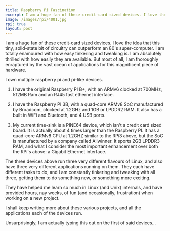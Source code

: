 ```yaml
---
title: Raspberry Pi Fascination
excerpt: I am a huge fan of these credit-card sized devices. I love the idea that this tiny, solid-state bit of circuitry can outperform an 80's super-computer. I am totally enamoured with how easy tinkering and tweaking is. I am absolutely thrilled with how easily they are available. But most of all, I am thoroughly enraptured by the vast ocean of applications for this magnificent piece of hardware.
image: /images/rpi/4001.jpg
rpi: true
layout: post
---
```


I am a huge fan of these credit-card sized devices. I love the idea that this tiny, solid-state bit of circuitry can outperform an 80's super-computer. I am totally enamoured with how easy tinkering and tweaking is. I am absolutely thrilled with how easily they are available. But most of all, I am thoroughly enraptured by the vast ocean of applications for this magnificent piece of hardware.

I own multiple raspberry pi and pi-like devices.

1. I have the original Raspberry PI B+, with an ARMv6 clocked at 700MHz, 512MB Ram and an RJ45 fast ethernet interface.

2. I have the Raspberry PI 3B, with a quad-core ARMv8 SoC manufactured by Broadcom, clocked at 1.2GHz and 1GB or LPDDR2 RAM. It also has a built in WiFi and Bluetooth, and 4 USB ports.

3. My current time-sink is a PINE64 device, which isn't a credit card sized board. It is actually about 4 times larger than the Raspberry PI. It has a quad-core ARMv8 CPU at 1.2GHZ similar to the RPi3 above, but the SoC is manufactured by a company called Allwinner. It sports 2GB LPDDR3 RAM, and what I consider the most important enhancement over both the RPi's above: a Gigabit Ethernet interface.

The three devices above run three very different flavours of Linux, and also have three very different applications running on them. They each have different tasks to do, and I am constantly tinkering and tweaking with all three, getting them to do something new, or something more exciting.

They have helped me learn so much in Linux (and Unix) internals, and have provided hours, nay weeks, of fun (and occasionally, frustration) when working on a new project.

I shall keep writing more about these various projects, and all the applications each of the devices run. 

Unsurprisingly, I am actually typing this out on the first of said devices...
